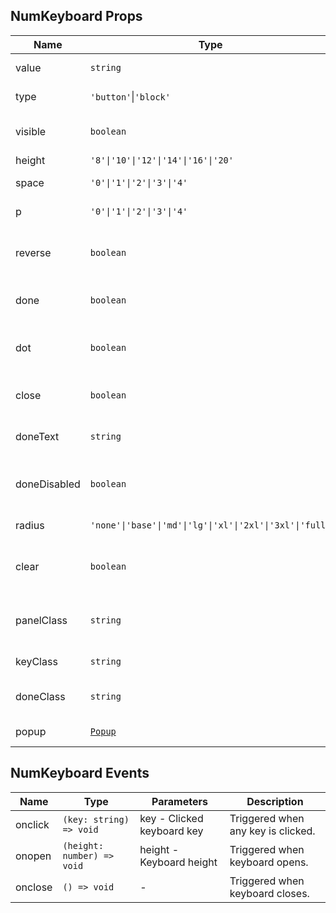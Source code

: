 ## NumKeyboard Props

| Name         | Type                                                        | Default                        | Required | Description                         |
| ------------ | ----------------------------------------------------------- | ------------------------------ | -------- | ----------------------------------- |
| value        | `string`                                                    | `''`                           | N        | Input content.                      |
| type         | `'button'`\|`'block'`                                       | `'button'`                     | N        | Keyboard style type.                |
| visible      | `boolean`                                                   | `false`                        | N        | Whether to show keyboard.           |
| height       | `'8'\|'10'\|'12'\|'14'\|'16'\|'20'`                         | `'12'`                         | N        | Key height.                         |
| space        | `'0'\|'1'\|'2'\|'3'\|'4'`                                   | `'2'`                          | N        | Key spacing.                        |
| p            | `'0'\|'1'\|'2'\|'3'\|'4'`                                   | `'2'`                          | N        | Keyboard padding.                   |
| reverse      | `boolean`                                                   | `false`                        | N        | Whether to reverse number order.    |
| done         | `boolean`                                                   | `true`                         | N        | Whether to show done button.        |
| dot          | `boolean`                                                   | `true`                         | N        | Whether to show decimal point.      |
| close        | `boolean`                                                   | `false`                        | N        | Whether to show close button.       |
| doneText     | `string`                                                    | Current language's common.done | N        | Done button text.                   |
| doneDisabled | `boolean`                                                   | `false`                        | N        | Whether to disable done button.     |
| radius       | `'none'\|'base'\|'md'\|'lg'\|'xl'\|'2xl'\|'3xl'\|'full'`    | `'base'`                       | N        | Key border radius.                  |
| clear        | `boolean`                                                   | `false`                        | N        | Whether to clear content when open. |
| panelClass   | `string`                                                    | `''`                           | N        | Inject class for keyboard panel.    |
| keyClass     | `string`                                                    | `''`                           | N        | Inject class for keys.              |
| doneClass    | `string`                                                    | `''`                           | N        | Inject class for done button.       |
| popup        | [`Popup`](https://stdf.design/#/components?nav=popup&tab=1) | `{}`                           | N        | Popup parameters.                   |

## NumKeyboard Events

| Name    | Type                       | Parameters                 | Description                        |
| ------- | -------------------------- | -------------------------- | ---------------------------------- |
| onclick | `(key: string) => void`    | key - Clicked keyboard key | Triggered when any key is clicked. |
| onopen  | `(height: number) => void` | height - Keyboard height   | Triggered when keyboard opens.     |
| onclose | `() => void`               | -                          | Triggered when keyboard closes.    |
